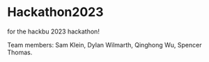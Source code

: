 # Hackathon2023
for the hackbu 2023 hackathon!

Team members: Sam Klein, Dylan Wilmarth, Qinghong Wu, Spencer Thomas.


